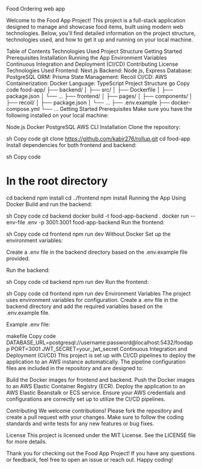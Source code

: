  Food Ordering web app 


 Welcome to the Food App Project! This project is a full-stack application designed to manage and showcase food items, built using modern web technologies. Below, you'll find detailed information on the project structure, technologies used, and how to get it up and running on your local machine.

Table of Contents
Technologies Used
Project Structure
Getting Started
Prerequisites
Installation
Running the App
Environment Variables
Continuous Integration and Deployment (CI/CD)
Contributing
License
Technologies Used
Frontend: Next.js
Backend: Node.js, Express
Database: PostgreSQL
ORM: Prisma
State Management: Recoil
CI/CD: AWS
Containerization: Docker
Language: TypeScript
Project Structure
go
Copy code
food-app/
├── backend/
│   ├── src/
│   ├── Dockerfile
│   ├── package.json
│   └── ...
├── frontend/
│   ├── pages/
│   ├── components/
│   ├── recoil/
│   ├── package.json
│   └── ...
├── .env.example
├── docker-compose.yml
└── ...
Getting Started
Prerequisites
Make sure you have the following installed on your local machine:

Node.js
Docker
PostgreSQL
AWS CLI
Installation
Clone the repository:

sh
Copy code
git clone https://github.com/kabir276/rollup.git
cd food-app
Install dependencies for both frontend and backend:

sh
Copy code
# In the root directory
cd backend
npm install
cd ../frontend
npm install
Running the App
Using Docker
Build and run the backend:

sh
Copy code
cd backend
docker build -t food-app-backend .
docker run --env-file .env -p 3001:3001 food-app-backend
Run the frontend:

sh
Copy code
cd frontend
npm run dev
Without Docker
Set up the environment variables:

Create a .env file in the backend directory based on the .env.example file provided.

Run the backend:

sh
Copy code
cd backend
npm run dev
Run the frontend:

sh
Copy code
cd frontend
npm run dev
Environment Variables
The project uses environment variables for configuration. Create a .env file in the backend directory and add the required variables based on the .env.example file.

Example .env file:

makefile
Copy code
DATABASE_URL=postgresql://username:password@localhost:5432/foodapp
PORT=3001
JWT_SECRET=your_jwt_secret
Continuous Integration and Deployment (CI/CD)
This project is set up with CI/CD pipelines to deploy the application to an AWS instance automatically. The pipeline configuration files are included in the repository and are designed to:

Build the Docker images for frontend and backend.
Push the Docker images to an AWS Elastic Container Registry (ECR).
Deploy the application to an AWS Elastic Beanstalk or ECS service.
Ensure your AWS credentials and configurations are correctly set up to utilize the CI/CD pipelines.

Contributing
We welcome contributions! Please fork the repository and create a pull request with your changes. Make sure to follow the coding standards and write tests for any new features or bug fixes.

License
This project is licensed under the MIT License. See the LICENSE file for more details.

Thank you for checking out the Food App Project! If you have any questions or feedback, feel free to open an issue or reach out. Happy coding!
